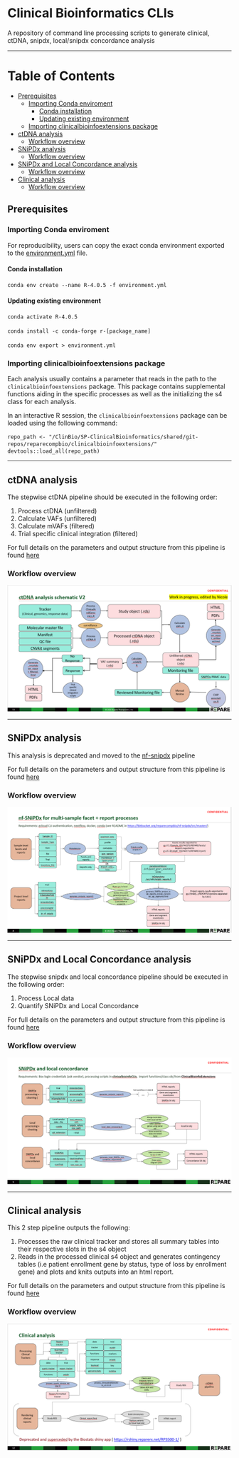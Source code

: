 # Clinical Bioinformatics CLIs

A repository of command line processing scripts to generate clinical, ctDNA, snipdx, local/snipdx concordance analysis

______________________

# Table of Contents

- [Prerequisites](#prerequisites)
  * [Importing Conda enviroment](#importing-conda-enviroment)
    + [Conda installation](#conda-installation)
    + [Updating existing environment](#updating-existing-environment)
  * [Importing clinicalbioinfoextensions package](#importing-clinicalbioinfoextensions-package)
- [ctDNA analysis](#ctdna-analysis)
  * [Workflow overview](#workflow-overview)
- [SNiPDx analysis](#snipdx-analysis)
  * [Workflow overview](#workflow-overview-1)
- [SNiPDx and Local Concordance analysis](#snipdx-and-local-concordance-analysis)
  * [Workflow overview](#workflow-overview-2)
- [Clinical analysis](#clinical-analysis)
  * [Workflow overview](#workflow-overview-3)



## Prerequisites 

### Importing Conda enviroment

For reproducibility, users can copy the exact conda environment exported to the [environment.yml](./environment.yml) file. 

#### Conda installation

```
conda env create --name R-4.0.5 -f environment.yml
```

#### Updating existing environment 

```
conda activate R-4.0.5

conda install -c conda-forge r-[package_name] 

conda env export > environment.yml

```


### Importing clinicalbioinfoextensions package

Each analysis usually contains a parameter that reads in the path to the `clinicalbioinfoextensions` package. This package  contains supplemental functions aiding in the specific processes as well as the initializing the s4 class for each analysis. 

In an interactive R session, the `clinicalbioinfoextensions` package can be loaded using the following command:

```
repo_path <- "/ClinBio/SP-ClinicalBioinformatics/shared/git-repos/reparecompbio/clinicalbioinfoextensions/"
devtools::load_all(repo_path)
```

______________________

## ctDNA analysis

The stepwise ctDNA pipeline should be executed in the following order:

1) Process ctDNA (unfiltered)
2) Calculate VAFs (unfiltered)
3) Calculate mVAFs (filtered)
4) Trial specific clinical integration (filtered)

For full details on the parameters and output structure from this pipeline is found [here](./ctDNA/README.md)

### Workflow overview

![](workflows/ctdna.png?raw=true)


______________________

## SNiPDx analysis

This analysis is deprecated and moved to the [nf-snipdx](https://bitbucket.org/reparecompbio/nf-snipdx/src/master/) pipeline

For full details on the parameters and output structure from this pipeline is found [here](./snipdx/README.md)

### Workflow overview

![](workflows/snipdx.PNG?raw=true)

______________________

## SNiPDx and Local Concordance analysis

The stepwise snipdx and local concordance pipeline should be executed in the following order:

1) Process Local data
2) Quantify SNiPDx and Local Concordance

For full details on the parameters and output structure from this pipeline is found [here](./snipdx_local_concordance/README.html)

### Workflow overview

![](workflows/snipdx_local_concordance.PNG?raw=true)

______________________

## Clinical analysis 

This 2 step pipeline outputs the following:

1) Processes the raw clinical tracker and stores all summary tables into their respective slots in the s4 object
2) Reads in the processed clinical s4 object and generates contingency tables (i.e patient enrollment gene by status, type of loss by enrollment gene) and plots and knits outputs into an html report.

For full details on the parameters and output structure from this pipeline is found [here](./clinical/README.md)

### Workflow overview

![](workflows/clinical.PNG?raw=true)



